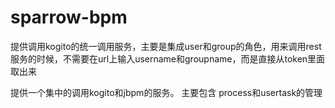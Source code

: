 # sparrow-bpm

提供调用kogito的统一调用服务，主要是集成user和group的角色，用来调用rest服务的时候，不需要在url上输入username和groupname，而是直接从token里面取出来

提供一个集中的调用kogito和jbpm的服务。
主要包含 process和usertask的管理